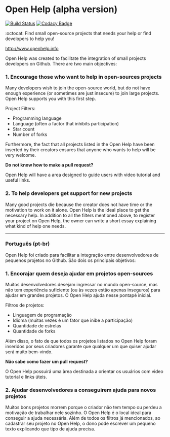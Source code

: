 # Open Help (alpha version)

[![Build Status](https://semaphoreci.com/api/v1/godoy/open-help/branches/master/shields_badge.svg)](https://semaphoreci.com/godoy/open-help)
[![Codacy Badge](https://api.codacy.com/project/badge/grade/6e961f7500464c9f9a4cb45b2b2b9777)](https://www.codacy.com/app/godoy-ccp/open-help)

:octocat: Find small open-source projects that needs your help or find developers to help you!

http://www.openhelp.info

Open Help was created to facilitate the integration of small projects developers on Github. There are two main objectives:

### 1. Encourage those who want to help in open-sources projects
Many developers wish to join the open-source world, but do not have enough experience (or sometimes are just insecure) to join large projects. Open Help supports you with this first step.

Project Filters:
- Programming language
- Language (often a factor that inhibits participation)
- Star count
- Number of forks

Furthermore, the fact that all projects listed in the Open Help have been inserted by their creators ensures that anyone who wants to help will be very welcome.

**Do not know how to make a pull request?**

Open Help will have a area designed to guide users with video tutorial and useful links.

### 2. To help developers get support for new projects
Many good projects die because the creator does not have time or the motivation to work on it alone. Open Help is the ideal place to get the necessary help. In addition to all the filters mentioned above, to register your project on Open Help, the owner can write a short essay explaining what kind of help one needs.



---
### Português (pt-br)

Open Help foi criado para facilitar a integração entre desenvolvedores de pequenos projetos no Github. São dois os principais objetivos:

### 1. Encorajar quem deseja ajudar em projetos open-sources
Muitos desenvolvedores desejam ingressar no mundo open-source, mas não tem experiência suficiente (ou às vezes estão apenas inseguros) para ajudar em grandes projetos. O Open Help ajuda nesse pontapé inicial.

Filtros de projetos:
- Linguagem de programação
- Idioma (muitas vezes é um fator que inibe a participação)
- Quantidade de estrelas
- Quantidade de forks

Além disso, o fato de que todos os projetos listados no Open Help foram inseridos por seus criadores garante que qualquer um que quiser ajudar será muito bem-vindo.

**Não sabe como fazer um pull request?**

O Open Help possuirá uma àrea destinada a orientar os usuários com video tutorial e links úteis.

### 2. Ajudar desenvolvedores a conseguirem ajuda para novos projetos
Muitos bons projetos morrem porque o criador não tem tempo ou perdeu a motivação de trabalhar nele sozinho. O Open Help é o local ideal para conseguir a ajuda necessária. Além de todos os filtros já mencionados, ao cadastrar seu projeto no Open Help, o dono pode escrever um pequeno texto explicando que tipo de ajuda precisa.
